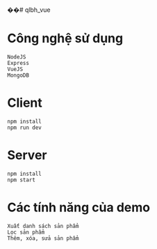 ��# qlbh_vue
# Công nghệ sử dụng
    NodeJS
    Express
    VueJS
    MongoDB
# Client
    npm install
    npm run dev
# Server
    npm install
    npm start
    
# Các tính năng của demo
    Xuất danh sách sản phẩm
    Lọc sản phẩm
    Thêm, xóa, sửa sản phẩm
    
    
